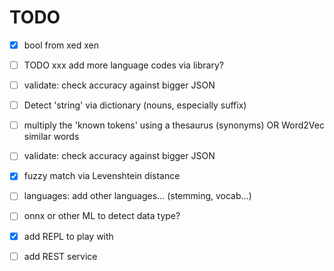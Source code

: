 # TODO

* [x] bool from xed xen

* [ ] TODO xxx add more language codes via library?

* [ ] validate: check accuracy against bigger JSON

* [ ] Detect 'string' via dictionary (nouns, especially suffix)

* [ ] multiply the 'known tokens' using a thesaurus (synonyms) OR Word2Vec similar words

* [ ] validate: check accuracy against bigger JSON

* [x] fuzzy match via Levenshtein distance

* [ ] languages: add other languages... (stemming, vocab...)

* [ ] onnx or other ML to detect data type?

* [x] add REPL to play with

* [ ] add REST service
